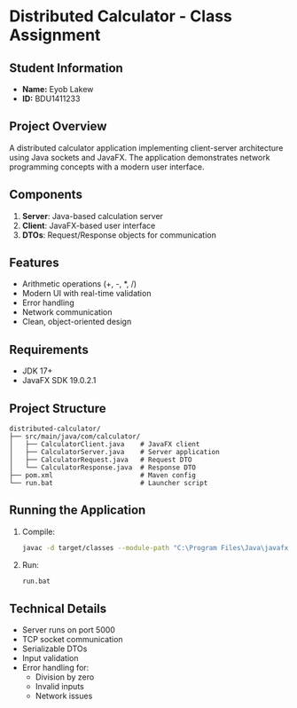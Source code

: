 # Distributed Calculator - Class Assignment

## Student Information
- **Name:** Eyob Lakew
- **ID:** BDU1411233

## Project Overview
A distributed calculator application implementing client-server architecture using Java sockets and JavaFX. The application demonstrates network programming concepts with a modern user interface.

## Components
1. **Server**: Java-based calculation server
2. **Client**: JavaFX-based user interface
3. **DTOs**: Request/Response objects for communication

## Features
- Arithmetic operations (+, -, *, /)
- Modern UI with real-time validation
- Error handling
- Network communication
- Clean, object-oriented design

## Requirements
- JDK 17+
- JavaFX SDK 19.0.2.1

## Project Structure
```
distributed-calculator/
├── src/main/java/com/calculator/
│   ├── CalculatorClient.java    # JavaFX client
│   ├── CalculatorServer.java    # Server application
│   ├── CalculatorRequest.java   # Request DTO
│   └── CalculatorResponse.java  # Response DTO
├── pom.xml                      # Maven config
└── run.bat                      # Launcher script
```

## Running the Application
1. Compile:
   ```bash
   javac -d target/classes --module-path "C:\Program Files\Java\javafx-sdk-19.0.2.1\lib" --add-modules javafx.controls,javafx.fxml src/main/java/com/calculator/*.java
   ```
2. Run:
   ```bash
   run.bat
   ```

## Technical Details
- Server runs on port 5000
- TCP socket communication
- Serializable DTOs
- Input validation
- Error handling for:
  - Division by zero
  - Invalid inputs
  - Network issues
